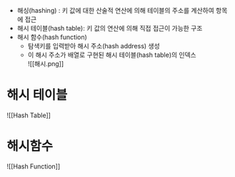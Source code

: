 - 해싱(hashing) : 키 값에 대한 산술적 연산에 의해 테이블의 주소를 계산하여 항목에 접근
- 해시 테이블(hash table): 키 값의 연산에 의해 직접 접근이 가능한 구조 
- 해시 함수(hash function)
	- 탐색키를 입력받아 해시 주소(hash address) 생성
	- 이 해시 주소가 배열로 구현된 해시 테이블(hash table)의 인덱스  
![[해시.png]]
# 해시 테이블
![[Hash Table]]
# 해시함수
![[Hash Function]]
